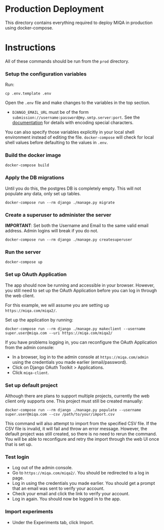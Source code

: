 # Production Deployment
This directory contains everything required to deploy MIQA in production using docker-compose.

# Instructions
All of these commands should be run from the `prod` directory.

### Setup the configuration variables

Run:

`cp .env.template .env`

Open the `.env` file and make changes to the variables in the top section.

* `DJANGO_EMAIL_URL` must be of the form `submission://username:password@my.smtp.server:port`. See the [documentation](https://github.com/migonzalvar/dj-email-url#supported-backends) for details with encoding special characters.

You can also specify those variables explicitly in your local shell environment instead of editing the file. `docker-compose` will check for local shell values before defaulting to the values in `.env`.

### Build the docker image
```
docker-compose build
```

### Apply the DB migrations
Until you do this, the postgres DB is completely empty.
This will not populate any data, only set up tables.
```
docker-compose run --rm django ./manage.py migrate
```

### Create a superuser to administer the server
**IMPORTANT**: Set both the Username and Email to the same valid email address.
Admin logins will break if you do not.
```
docker-compose run --rm django ./manage.py createsuperuser
```

### Run the server
```
docker-compose up
```

### Set up OAuth Application
The app should now be running and accessible in your browser.
However, you still need to set up the OAuth Application before you can log in through the web client.

For this example, we will assume you are setting up `https://miqa.com/miqa2/`.

Set up the application by running:
```
docker-compose run --rm django ./manage.py makeclient --username super.user@miqa.com --uri https://miqa.com/miqa2/
```

If you have problems logging in, you can reconfigure the OAuth Application from the admin console:
* In a browser, log in to the admin console at `https://miqa.com/admin` using the credentials you made earlier (email/password).
* Click on Django OAuth Toolkit > Applications.
* Click `miqa-client`.


### Set up default project
Although there are plans to support multiple projects, currently the web client only supports one.
This project must still be created manually:
```
docker-compose run --rm django ./manage.py populate --username super.user@miqa.com --csv /path/to/your/import.csv
```
This command will also attempt to import from the specified CSV file.
If the CSV file is invalid, it will fail and throw an error message.
However, the default project was still created, so there is no need to rerun the command.
You will be able to reconfigure and retry the import through the web UI once that is set up.

### Test login
* Log out of the admin console.
* Go to `https://miqa.com/miqa2/`. You should be redirected to a log in page.
* Log in using the credentials you made earlier. You should get a prompt that an email was sent to verify your account.
* Check your email and click the link to verify your account.
* Log in again. You should now be logged in to the app.

### Import experiments
 * Under the Experiments tab, click Import.
